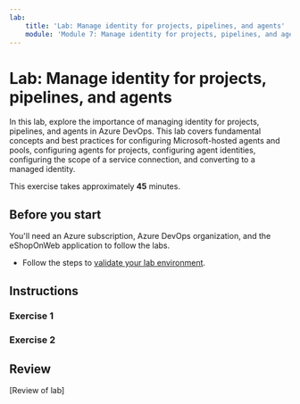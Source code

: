 ```yaml
---
lab:
    title: 'Lab: Manage identity for projects, pipelines, and agents'
    module: 'Module 7: Manage identity for projects, pipelines, and agents'
---
```


# Lab: Manage identity for projects, pipelines, and agents

In this lab, explore the importance of managing identity for projects, pipelines, and agents in Azure DevOps. This lab covers fundamental concepts and best practices for configuring Microsoft-hosted agents and pools, configuring agents for projects, configuring agent identities, configuring the scope of a service connection, and converting to a managed identity.

This exercise takes approximately **45** minutes.

## Before you start

You'll need an Azure subscription, Azure DevOps organization, and the eShopOnWeb application to follow the labs.

- Follow the steps to [validate your lab environment](APL2001_M00_Validate_Lab_Environment.md).

## Instructions

### Exercise 1

### Exercise 2

## Review

[Review of lab]
